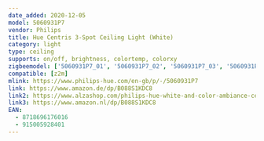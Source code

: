 ```yaml
---
date_added: 2020-12-05
model: 5060931P7
vendor: Philips
title: Hue Centris 3-Spot Ceiling Light (White)
category: light
type: ceiling
supports: on/off, brightness, colortemp, colorxy
zigbeemodel: ['5060931P7_01', '5060931P7_02', '5060931P7_03', '5060931P7_04']
compatible: [z2m]
mlink: https://www.philips-hue.com/en-gb/p/-/5060931P7
link: https://www.amazon.de/dp/B088S1KDC8
link2: https://www.alzashop.com/philips-hue-white-and-color-ambiance-centris 
link3: https://www.amazon.nl/dp/B088S1KDC8
EAN: 
  - 8718696176016
  - 915005928401
---
```

